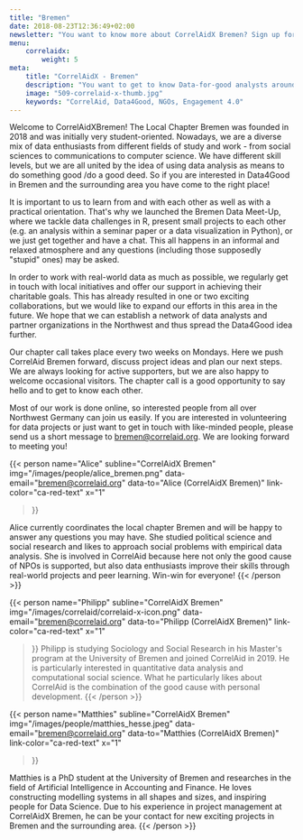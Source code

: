 ```yaml
---
title: "Bremen"
date: 2018-08-23T12:36:49+02:00
newsletter: "You want to know more about CorrelAidX Bremen? Sign up for our Newsletter!"
menu: 
    correlaidx:
        weight: 5
meta:
    title: "CorrelAidX - Bremen"
    description: "You want to get to know Data-for-good analysts around you and use data for social good? In this case, you are interested in CorrelAidX!"
    image: "509-correlaid-x-thumb.jpg"
    keywords: "CorrelAid, Data4Good, NGOs, Engagement 4.0"
---
```


Welcome to CorrelAidXBremen! The Local Chapter Bremen was founded in 2018 and was initially very student-oriented. Nowadays, we are a diverse mix of data enthusiasts from different fields of study and work - from social sciences to communications to computer science. We have different skill levels, but we are all united by the idea of using data analysis as means to do something good /do a good deed. So if you are interested in Data4Good in Bremen and the surrounding area you have come to the right place! 

It is important to us to learn from and with each other as well as with a practical orientation. That's why we launched the Bremen Data Meet-Up, where we tackle data challenges in R, present small projects to each other (e.g. an analysis within a seminar paper or a data visualization in Python), or we just get together and have a chat. This all happens in an informal and relaxed atmosphere and any questions (including those supposedly "stupid" ones) may be asked. 

In order to work with real-world data as much as possible, we regularly get in touch with local initiatives and offer our support in achieving their charitable goals. This has already resulted in one or two exciting collaborations, but we would like to expand our efforts in this area in the future. We hope that we can establish a network of data analysts and partner organizations in the Northwest and thus spread the Data4Good idea further. 

Our chapter call takes place every two weeks on Mondays. Here we push CorrelAid Bremen forward, discuss project ideas and plan our next steps. We are always looking for active supporters, but we are also happy to welcome occasional visitors. The chapter call is a good opportunity to say hello and to get to know each other.

Most of our work is done online, so interested people from all over Northwest Germany can join us easily. If you are interested in volunteering for data projects or just want to get in touch with like-minded people, please send us a short message to [bremen@correlaid.org](mailto:bremen@correlaid.org). We are looking forward to meeting you! 



{{< person 
    name="Alice"
    subline="CorrelAidX Bremen"
    img="/images/people/alice_bremen.png"
    data-email="bremen@correlaid.org"
    data-to="Alice (CorrelAidX Bremen)"
    link-color="ca-red-text"
    x="1"
>}}

Alice currently coordinates the local chapter Bremen and will be happy to answer any questions you may have. She studied political science and social research and likes to approach social problems with empirical data analysis. She is involved in CorrelAid because here not only the good cause of NPOs is supported, but also data enthusiasts improve their skills through real-world projects and peer learning. Win-win for everyone!
{{< /person >}}


{{< person 
    name="Philipp"
    subline="CorrelAidX Bremen"
    img="/images/correlaid/correlaid-x-icon.png"
    data-email="bremen@correlaid.org"
    data-to="Philipp (CorrelAidX Bremen)"
    link-color="ca-red-text"
    x="1"
>}}
Philipp is studying Sociology and Social Research in his Master's program at the University of Bremen and joined CorrelAid in 2019. He is particularly interested in quantitative data analysis and computational social science. What he particularly likes about CorrelAid is the combination of the good cause with personal development.
{{< /person >}}


{{< person 
    name="Matthies"
    subline="CorrelAidX Bremen"
    img="/images/people/matthies_hesse.jpeg"
    data-email="bremen@correlaid.org"
    data-to="Matthies (CorrelAidX Bremen)"
    link-color="ca-red-text"
    x="1"
>}}

Matthies is a PhD student at the University of Bremen and researches in the field of Artificial Intelligence in Accounting and Finance. He loves constructing modelling systems in all shapes and sizes, and inspiring people for Data Science. Due to his experience in project management at CorrelAidX Bremen, he can be your contact for new exciting projects in Bremen and the surrounding area.
{{< /person >}}